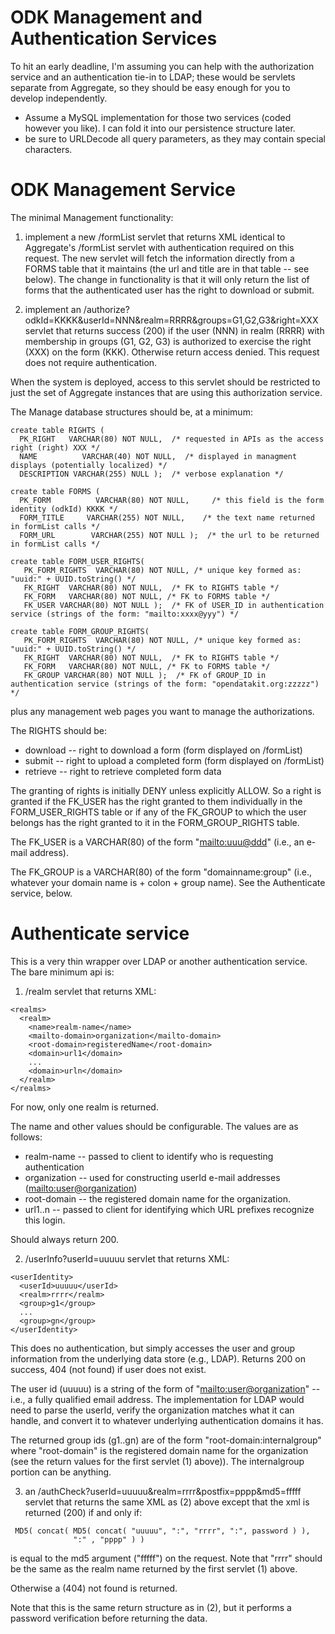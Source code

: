 # ODK Management and Authentication Services #

To hit an early deadline, I'm assuming you can help with the authorization service and an authentication tie-in to LDAP; these would be servlets separate from Aggregate, so they should be easy enough for you to develop independently.

  * Assume a MySQL implementation for those two services (coded however you like).  I can fold it into our persistence structure later.
  * be sure to URLDecode all query parameters, as they may contain special characters.

# ODK Management Service #

The minimal Management functionality:

1) implement a new /formList servlet that returns XML identical to Aggregate's /formList servlet with authentication required on this request.  The new servlet will fetch the information directly from a FORMS table that it maintains (the url and title are in that table -- see below).  The change in functionality is that it will only return the list of forms that the authenticated user has the right to download or submit.

2) implement an /authorize?odkId=KKKK&userId=NNN&realm=RRRR&groups=G1,G2,G3&right=XXX servlet that returns success (200) if the user (NNN) in realm (RRRR) with membership
in groups (G1, G2, G3) is authorized to exercise the right (XXX) on the form (KKK).  Otherwise return access denied.  This request does not require authentication.

When the system is deployed, access to this servlet should be restricted to just the set of Aggregate instances that are using this authorization service.

The Manage database structures should be, at a minimum:

```
create table RIGHTS (
  PK_RIGHT   VARCHAR(80) NOT NULL,  /* requested in APIs as the access right (right) XXX */
  NAME          VARCHAR(40) NOT NULL,  /* displayed in managment displays (potentially localized) */
  DESCRIPTION VARCHAR(255) NULL );  /* verbose explanation */

create table FORMS (
  PK_FORM          VARCHAR(80) NOT NULL,     /* this field is the form identity (odkId) KKKK */
  FORM_TITLE     VARCHAR(255) NOT NULL,    /* the text name returned in formList calls */
  FORM_URL        VARCHAR(255) NOT NULL );  /* the url to be returned in formList calls */

create table FORM_USER_RIGHTS(
   PK_FORM_RIGHTS  VARCHAR(80) NOT NULL, /* unique key formed as: "uuid:" + UUID.toString() */
   FK_RIGHT  VARCHAR(80) NOT NULL,  /* FK to RIGHTS table */
   FK_FORM   VARCHAR(80) NOT NULL, /* FK to FORMS table */
   FK_USER VARCHAR(80) NOT NULL );  /* FK of USER_ID in authentication service (strings of the form: "mailto:xxxx@yyy") */

create table FORM_GROUP_RIGHTS(
   PK_FORM_RIGHTS  VARCHAR(80) NOT NULL, /* unique key formed as: "uuid:" + UUID.toString() */
   FK_RIGHT  VARCHAR(80) NOT NULL,  /* FK to RIGHTS table */
   FK_FORM   VARCHAR(80) NOT NULL, /* FK to FORMS table */
   FK_GROUP VARCHAR(80) NOT NULL );  /* FK of GROUP_ID in authentication service (strings of the form: "opendatakit.org:zzzzz") */
```

plus any management web pages you want to manage the authorizations.

The RIGHTS should be:

  * download  -- right to download a form (form displayed on /formList)
  * submit -- right to upload a completed form (form displayed on /formList)
  * retrieve -- right to retrieve completed form data

The granting of rights is initially DENY unless explicitly ALLOW.  So a right is granted if the FK\_USER has the right granted to them individually in the FORM\_USER\_RIGHTS table or if any of the FK\_GROUP to which the user belongs has the right granted to it in the FORM\_GROUP\_RIGHTS table.

The FK\_USER is a VARCHAR(80) of the form "[mailto:uuu@ddd](mailto:uuu@ddd)" (i.e., an e-mail address).

The FK\_GROUP is a VARCHAR(80) of the form "domainname:group" (i.e., whatever your domain name is + colon + group name).  See the Authenticate service, below.

# Authenticate service #

This is a very thin wrapper over LDAP or another authentication service.  The bare minimum api is:

1) /realm servlet that returns XML:
```
<realms>
  <realm>
    <name>realm-name</name>
    <mailto-domain>organization</mailto-domain>
    <root-domain>registeredName</root-domain>
    <domain>url1</domain>
    ...
    <domain>urln</domain>
  </realm>
</realms>
```
For now, only one realm is returned.

The name and other values should be configurable.  The values are as follows:
  * realm-name -- passed to client to identify who is requesting authentication
  * organization -- used for constructing userId e-mail addresses ([mailto:user@organization](mailto:user@organization))
  * root-domain -- the registered domain name for the organization.
  * url1..n -- passed to client for identifying which URL prefixes recognize this login.

Should always return 200.

2) /userInfo?userId=uuuuu servlet that returns XML:
```
<userIdentity>
  <userId>uuuuu</userId>
  <realm>rrrr</realm>
  <group>g1</group>
  ...
  <group>gn</group>
</userIdentity>
```
This does no authentication, but simply accesses the user and group information from the underlying data store (e.g., LDAP).  Returns 200 on success, 404 (not found) if user does not exist.

The user id (uuuuu) is a string of the form of "[mailto:user@organization](mailto:user@organization)" -- i.e., a fully qualified email address.  The implementation for LDAP would need to parse the userId, verify the organization matches what it can handle, and convert it to whatever underlying authentication domains it has.

The returned group ids (g1..gn) are of the form "root-domain:internalgroup"  where "root-domain" is the registered domain name for the organization (see the return values for the first servlet (1) above)).  The internalgroup portion can be anything.

3) an /authCheck?userId=uuuuu&realm=rrrr&postfix=pppp&md5=fffff servlet that returns the same XML as (2) above except that the xml is returned (200) if and only if:
```
 MD5( concat( MD5( concat( "uuuuu", ":", "rrrr", ":", password ) ),
              ":" , "pppp" ) )
```
is equal to the md5 argument ("fffff") on the request.  Note that "rrrr" should be the same as the realm name returned by the first servlet (1) above.

Otherwise a (404) not found is returned.

Note that this is the same return structure as in (2), but it performs a password verification before returning the data.